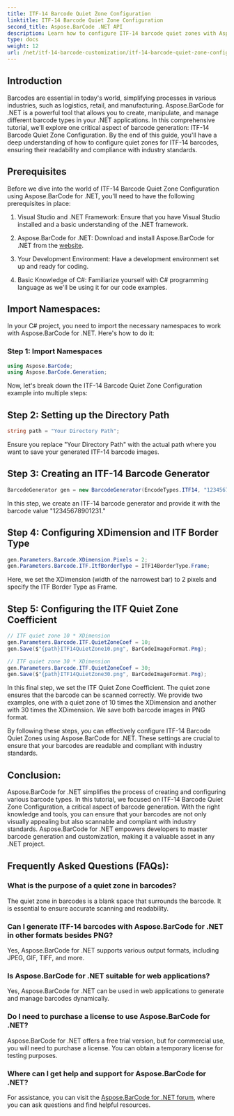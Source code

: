 ```yaml
---
title: ITF-14 Barcode Quiet Zone Configuration
linktitle: ITF-14 Barcode Quiet Zone Configuration
second_title: Aspose.BarCode .NET API
description: Learn how to configure ITF-14 barcode quiet zones with Aspose.BarCode for .NET. Ensure readability and compliance effortlessly.
type: docs
weight: 12
url: /net/itf-14-barcode-customization/itf-14-barcode-quiet-zone-configuration/
---
```


## Introduction

Barcodes are essential in today's world, simplifying processes in various industries, such as logistics, retail, and manufacturing. Aspose.BarCode for .NET is a powerful tool that allows you to create, manipulate, and manage different barcode types in your .NET applications. In this comprehensive tutorial, we'll explore one critical aspect of barcode generation: ITF-14 Barcode Quiet Zone Configuration. By the end of this guide, you'll have a deep understanding of how to configure quiet zones for ITF-14 barcodes, ensuring their readability and compliance with industry standards.

## Prerequisites

Before we dive into the world of ITF-14 Barcode Quiet Zone Configuration using Aspose.BarCode for .NET, you'll need to have the following prerequisites in place:

1. Visual Studio and .NET Framework: Ensure that you have Visual Studio installed and a basic understanding of the .NET framework.

2. Aspose.BarCode for .NET: Download and install Aspose.BarCode for .NET from the [website](https://releases.aspose.com/barcode/net/).

3. Your Development Environment: Have a development environment set up and ready for coding.

4. Basic Knowledge of C#: Familiarize yourself with C# programming language as we'll be using it for our code examples.

## Import Namespaces:

In your C# project, you need to import the necessary namespaces to work with Aspose.BarCode for .NET. Here's how to do it:

### Step 1: Import Namespaces

```csharp
using Aspose.BarCode;
using Aspose.BarCode.Generation;
```

Now, let's break down the ITF-14 Barcode Quiet Zone Configuration example into multiple steps:

## Step 2: Setting up the Directory Path

```csharp
string path = "Your Directory Path";
```

Ensure you replace "Your Directory Path" with the actual path where you want to save your generated ITF-14 barcode images.

## Step 3: Creating an ITF-14 Barcode Generator

```csharp
BarcodeGenerator gen = new BarcodeGenerator(EncodeTypes.ITF14, "12345678901231");
```

In this step, we create an ITF-14 barcode generator and provide it with the barcode value "12345678901231."

## Step 4: Configuring XDimension and ITF Border Type

```csharp
gen.Parameters.Barcode.XDimension.Pixels = 2;
gen.Parameters.Barcode.ITF.ItfBorderType = ITF14BorderType.Frame;
```

Here, we set the XDimension (width of the narrowest bar) to 2 pixels and specify the ITF Border Type as Frame.

## Step 5: Configuring the ITF Quiet Zone Coefficient

```csharp
// ITF quiet zone 10 * XDimension
gen.Parameters.Barcode.ITF.QuietZoneCoef = 10;
gen.Save($"{path}ITF14QuietZone10.png", BarCodeImageFormat.Png);

// ITF quiet zone 30 * XDimension
gen.Parameters.Barcode.ITF.QuietZoneCoef = 30;
gen.Save($"{path}ITF14QuietZone30.png", BarCodeImageFormat.Png);
```

In this final step, we set the ITF Quiet Zone Coefficient. The quiet zone ensures that the barcode can be scanned correctly. We provide two examples, one with a quiet zone of 10 times the XDimension and another with 30 times the XDimension. We save both barcode images in PNG format.

By following these steps, you can effectively configure ITF-14 Barcode Quiet Zones using Aspose.BarCode for .NET. These settings are crucial to ensure that your barcodes are readable and compliant with industry standards.

## Conclusion:

Aspose.BarCode for .NET simplifies the process of creating and configuring various barcode types. In this tutorial, we focused on ITF-14 Barcode Quiet Zone Configuration, a critical aspect of barcode generation. With the right knowledge and tools, you can ensure that your barcodes are not only visually appealing but also scannable and compliant with industry standards. Aspose.BarCode for .NET empowers developers to master barcode generation and customization, making it a valuable asset in any .NET project.

## Frequently Asked Questions (FAQs):

### What is the purpose of a quiet zone in barcodes?
The quiet zone in barcodes is a blank space that surrounds the barcode. It is essential to ensure accurate scanning and readability.

### Can I generate ITF-14 barcodes with Aspose.BarCode for .NET in other formats besides PNG?
Yes, Aspose.BarCode for .NET supports various output formats, including JPEG, GIF, TIFF, and more.

### Is Aspose.BarCode for .NET suitable for web applications?
Yes, Aspose.BarCode for .NET can be used in web applications to generate and manage barcodes dynamically.

### Do I need to purchase a license to use Aspose.BarCode for .NET?
Aspose.BarCode for .NET offers a free trial version, but for commercial use, you will need to purchase a license. You can obtain a temporary license for testing purposes.

### Where can I get help and support for Aspose.BarCode for .NET?
For assistance, you can visit the [Aspose.BarCode for .NET forum](https://forum.aspose.com/c/barcode/13), where you can ask questions and find helpful resources.


